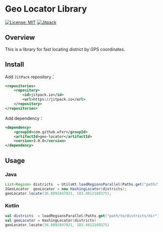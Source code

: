# Geo Locator Library

[![License: MIT](https://img.shields.io/badge/License-MIT-yellow.svg)](https://opensource.org/licenses/MIT)
[![Jitpack](https://jitpack.io/v/wfxr/geo-locator.svg)](https://jitpack.io/#wfxr/geo-locator)

## Overview

This is a library for fast locating district by GPS coordinates.

## Install

Add `JitPack` repository：
```xml
<repositories>
    <repository>
        <id>jitpack.io</id>
        <url>https://jitpack.io</url>
    </repository>
</repositories>
```
Add dependency：
```xml
<dependency>
    <groupId>com.github.wfxr</groupId>
    <artifactId>geo-locator</artifactId>
    <version>3.0.0</version>
</dependency>
```

## Usage

### Java
``` java
List<Region> districts  = UtilsKt.loadRegionsParallel(Paths.get("path/to/districts/dir"));
IGeoLocator  geoLocator = new HashingLocator(districts);
geoLocator.locate(36.8092847021, 103.4912109375);
```

### Kotlin
``` kotlin
val districts  = loadRegionsParallel(Paths.get("path/to/districts/dir"))
val geoLocator = HashingLocator(districts)
geoLocator.locate(36.8092847021, 103.4912109375)
```
